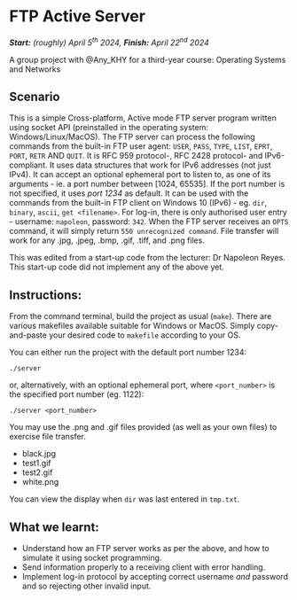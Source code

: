 ﻿# FTP Active Server
***Start:** (roughly) April 5<sup>th</sup> 2024, **Finish:** April 22<sup>nd</sup> 2024*

A group project with @Any_KHY for a third-year course: Operating Systems and Networks

## Scenario
This is a simple Cross-platform, Active mode FTP server program written using socket API (preinstalled in the operating system: Windows/Linux/MacOS). The FTP server can process the following commands from the built-in FTP user agent: `USER`, `PASS`, `TYPE`, `LIST`, `EPRT`, `PORT`, `RETR` AND `QUIT`. 
It is RFC 959 protocol-, RFC 2428 protocol- and IPv6-compliant.
It uses data structures that work for IPv6 addresses (not just IPv4).
It can accept an optional ephemeral port to listen to, as one of its arguments - ie. a port number between [1024, 65535].
If the port number is not specified, it uses *port 1234* as default.
It can be used with the commands from the built-in FTP client on Windows 10 (IPv6) - eg. `dir`, `binary`, `ascii`, `get <filename>`.
For log-in, there is only authorised user entry - username: `napoleon`, password: `342`.
When the FTP server receives an `OPTS` command, it will simply return `550 unrecognized command`.
File transfer will work for any .jpg, .jpeg, .bmp, .gif, .tiff, and .png files.

This was edited from a start-up code from the lecturer: Dr Napoleon Reyes. This start-up code did not implement any of the above yet.

## Instructions:
From the command terminal, build the project as usual (`make`). There are various makefiles available suitable for Windows or MacOS. Simply copy-and-paste your desired code to `makefile` according to your OS.

You can either run the project with the default port number 1234:
```
./server
```
or, alternatively, with an optional ephemeral port, where `<port_number>` is the specified port number (eg. 1122):
```
./server <port_number>
```

You may use the .png and .gif files provided (as well as your own files) to exercise file transfer.
- black.jpg
- test1.gif
- test2.gif
- white.png

You can view the display when `dir` was last entered in `tmp.txt`.

## What we learnt:
- Understand how an FTP server works as per the above, and how to simulate it using socket programming.
- Send information properly to a receiving client with error handling.
- Implement log-in protocol by accepting correct username _and_ password and so rejecting other invalid input.
